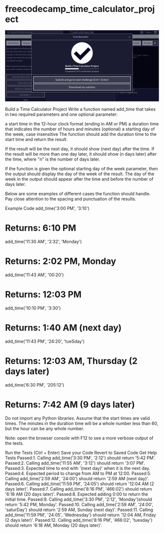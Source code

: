# freecodecamp_time_calculator_project

![completed image](https://github.com/the-real-kodoninja/freecodecamp_time_calculator_project/blob/main/captureit_2-20-2025_at_02-50-55.png)

Build a Time Calculator Project
Write a function named add_time that takes in two required parameters and one optional parameter:

a start time in the 12-hour clock format (ending in AM or PM)
a duration time that indicates the number of hours and minutes
(optional) a starting day of the week, case insensitive
The function should add the duration time to the start time and return the result.

If the result will be the next day, it should show (next day) after the time. If the result will be more than one day later, it should show (n days later) after the time, where "n" is the number of days later.

If the function is given the optional starting day of the week parameter, then the output should display the day of the week of the result. The day of the week in the output should appear after the time and before the number of days later.

Below are some examples of different cases the function should handle. Pay close attention to the spacing and punctuation of the results.

Example Code
add_time('3:00 PM', '3:10')
# Returns: 6:10 PM

add_time('11:30 AM', '2:32', 'Monday')
# Returns: 2:02 PM, Monday

add_time('11:43 AM', '00:20')
# Returns: 12:03 PM

add_time('10:10 PM', '3:30')
# Returns: 1:40 AM (next day)

add_time('11:43 PM', '24:20', 'tueSday')
# Returns: 12:03 AM, Thursday (2 days later)

add_time('6:30 PM', '205:12')
# Returns: 7:42 AM (9 days later)
Do not import any Python libraries. Assume that the start times are valid times. The minutes in the duration time will be a whole number less than 60, but the hour can be any whole number.

Note: open the browser console with F12 to see a more verbose output of the tests.

Run the Tests (Ctrl + Enter)
Save your Code
Revert to Saved Code
Get Help
Tests
Passed:1. Calling add_time('3:30 PM', '2:12') should return '5:42 PM'.
Passed:2. Calling add_time('11:55 AM', '3:12') should return '3:07 PM'.
Passed:3. Expected time to end with '(next day)' when it is the next day.
Passed:4. Expected period to change from AM to PM at 12:00.
Passed:5. Calling add_time('2:59 AM', '24:00') should return '2:59 AM (next day)'.
Passed:6. Calling add_time('11:59 PM', '24:05') should return '12:04 AM (2 days later)'.
Passed:7. Calling add_time('8:16 PM', '466:02') should return '6:18 AM (20 days later)'.
Passed:8. Expected adding 0:00 to return the initial time.
Passed:9. Calling add_time('3:30 PM', '2:12', 'Monday')should return '5:42 PM, Monday'.
Passed:10. Calling add_time('2:59 AM', '24:00', 'saturDay') should return '2:59 AM, Sunday (next day)'.
Passed:11. Calling add_time('11:59 PM', '24:05', 'Wednesday') should return '12:04 AM, Friday (2 days later)'.
Passed:12. Calling add_time('8:16 PM', '466:02', 'tuesday') should return '6:18 AM, Monday (20 days later)'.

